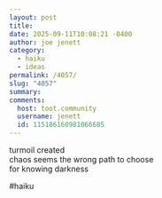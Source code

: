 ```yaml
---
layout: post
title:
date: 2025-09-11T10:08:21 -0400
author: joe jenett
category:
  - haiku
  - ideas
permalink: /4057/
slug: "4057"
summary:
comments:
  host: toot.community
  username: jenett
  id: 115186160981066685
---
```

turmoil created<br>
chaos seems the wrong path to choose<br>
for knowing darkness

#haiku 

<a href="https://brid.gy/publish/mastodon"></a>
